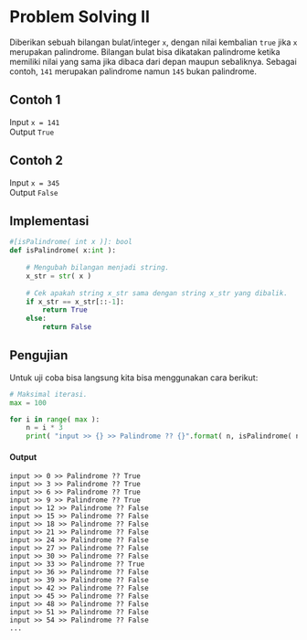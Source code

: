 
# Problem Solving II

Diberikan sebuah bilangan bulat/integer `x`, dengan nilai kembalian `true` jika `x` merupakan palindrome.
Bilangan bulat bisa dikatakan palindrome ketika memiliki nilai yang sama jika dibaca dari depan maupun sebaliknya.
Sebagai contoh, `141` merupakan palindrome namun `145` bukan palindrome.

## Contoh 1
Input ```x = 141```<br/>
Output ```True```

## Contoh 2
Input ```x = 345```<br/>
Output ```False```

## Implementasi
```py
#[isPalindrome( int x )]: bool
def isPalindrome( x:int ):
	
    # Mengubah bilangan menjadi string.
    x_str = str( x )
    
    # Cek apakah string x_str sama dengan string x_str yang dibalik.
    if x_str == x_str[::-1]:
        return True
    else:
        return False
```

## Pengujian
Untuk uji coba bisa langsung kita bisa menggunakan cara berikut:
```py
# Maksimal iterasi.
max = 100

for i in range( max ):
	n = i * 3
	print( "input >> {} >> Palindrome ?? {}".format( n, isPalindrome( n ) ) )
```

#### Output
```
input >> 0 >> Palindrome ?? True
input >> 3 >> Palindrome ?? True
input >> 6 >> Palindrome ?? True
input >> 9 >> Palindrome ?? True
input >> 12 >> Palindrome ?? False
input >> 15 >> Palindrome ?? False
input >> 18 >> Palindrome ?? False
input >> 21 >> Palindrome ?? False
input >> 24 >> Palindrome ?? False
input >> 27 >> Palindrome ?? False
input >> 30 >> Palindrome ?? False
input >> 33 >> Palindrome ?? True
input >> 36 >> Palindrome ?? False
input >> 39 >> Palindrome ?? False
input >> 42 >> Palindrome ?? False
input >> 45 >> Palindrome ?? False
input >> 48 >> Palindrome ?? False
input >> 51 >> Palindrome ?? False
input >> 54 >> Palindrome ?? False
...
```
